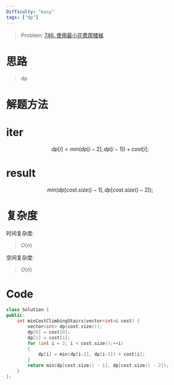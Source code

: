 ```yaml
---
Difficulty: "easy"
tags: ["dp"]
---
```


> Problem: [746. 使用最小花费爬楼梯](https://leetcode.cn/problems/min-cost-climbing-stairs/description/)

# 思路

> dp

# 解题方法

# iter

$$
dp[i] = min(dp[i-2], dp[i-1]) + cost[i];
$$

# result

$$
min(dp[cost.size() - 1], dp[cost.size() - 2]);
$$

# 复杂度

时间复杂度:
> $O(n)$

空间复杂度:
> $O(n)$



# Code
```c++
class Solution {
public:
    int minCostClimbingStairs(vector<int>& cost) {
        vector<int> dp(cost.size());
        dp[0] = cost[0];
        dp[1] = cost[1];
        for (int i = 2; i < cost.size();++i)
        {
            dp[i] = min(dp[i-2], dp[i-1]) + cost[i];
        }
        return min(dp[cost.size() - 1], dp[cost.size() - 2]);
    }
};
```
  
